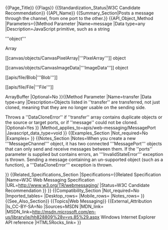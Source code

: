{{Page_Title}}
{{Flags}}
{{Standardization_Status|W3C Candidate Recommendation}}
{{API_Name}}
{{Summary_Section|Posts a message through the channel, from one port to the other.}}
{{API_Object_Method
|Parameters={{Method Parameter
|Name=message
|Data type=any
|Description=JavaScript primitive, such as a string

'''object'''

Array

[[canvas/objects/CanvasPixelArray|'''PixelArray''']] object

[[canvas/objects/CanvasImageData|'''ImageData''']] object

[[apis/file/Blob|'''Blob''']]


[[apis/file/File|'''File''']]

ArrayBuffer
|Optional=No
}}{{Method Parameter
|Name=transfer
|Data type=any
|Description=Objects listed in ''transfer'' are transferred, not just cloned, meaning that they are no longer usable on the sending side.

Throws a ''DataCloneError'' if ''transfer'' array contains duplicate objects or the source or target ports, or if ''message'' could not be cloned.
|Optional=Yes
}}
|Method_applies_to=apis/web-messaging/MessagePort
|Javascript_data_type=void
}}
{{Examples_Section
|Not_required=No
|Examples=
}}
{{Notes_Section
|Notes=When you create a new '''MessageChannel''' object, it has two connected '''MessagePort''' objects that can only send and receive messages between them.  If the ''ports'' parameter is supplied but contains errors, an '''InvalidStateError''' exception is thrown. Sending a message containing an un-supported object (such as a function), a '''DataCloneError''' exception is thrown.

}}
{{Related_Specifications_Section
|Specifications={{Related Specification
|Name=W3C Web Messaging Specification
|URL=http://www.w3.org/TR/webmessaging/
|Status=W3C Candidate Recommendation
}}
}}
{{Compatibility_Section
|Not_required=No
|Imported_tables=
|Desktop_rows=
|Mobile_rows=
|Notes_rows=
}}
{{See_Also_Section}}
{{Topics|Web Messaging}}
{{External_Attribution
|Is_CC-BY-SA=No
|Sources=MSDN
|MDN_link=
|MSDN_link=http://msdn.microsoft.com/en-us/library/ie/hh828809%28v=vs.85%29.aspx Windows Internet Explorer API reference
|HTML5Rocks_link=
}}